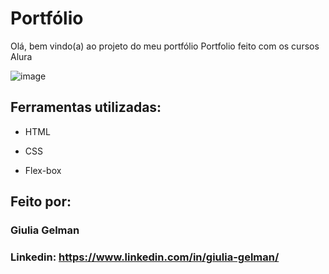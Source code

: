 # Portfólio
Olá, bem vindo(a) ao projeto do meu portfólio
Portfolio feito com os cursos Alura

![image](https://github.com/ggelman/portfolio/assets/162526097/3a5199b1-4dfa-4e89-bf06-cb04c568e7e1)

## Ferramentas utilizadas:

* HTML

* CSS

* Flex-box

## Feito por:

### Giulia Gelman

### Linkedin: https://www.linkedin.com/in/giulia-gelman/

